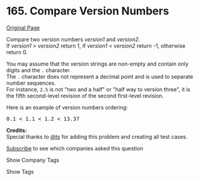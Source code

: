# 165. Compare Version Numbers

[Original Page](https://leetcode.com/problems/compare-version-numbers/)

Compare two version numbers _version1_ and _version2_.  
If _version1_ > _version2_ return 1, if _version1_ < _version2_ return -1, otherwise return 0.

You may assume that the version strings are non-empty and contain only digits and the `.` character.  
The `.` character does not represent a decimal point and is used to separate number sequences.  
For instance, `2.5` is not "two and a half" or "half way to version three", it is the fifth second-level revision of the second first-level revision.

Here is an example of version numbers ordering:

<pre>0.1 < 1.1 < 1.2 < 13.37</pre>

**Credits:**  
Special thanks to [@ts](https://oj.leetcode.com/discuss/user/ts) for adding this problem and creating all test cases.

<div>

[Subscribe](/subscribe/) to see which companies asked this question

</div>

<div>

<div id="company_tags" class="btn btn-xs btn-warning">Show Company Tags</div>

<span class="hidebutton" style="display: none;">[Apple](/company/apple/) [Microsoft](/company/microsoft/)</span></div>

<div>

<div id="tags" class="btn btn-xs btn-warning">Show Tags</div>

<span class="hidebutton" style="display: none;">[String](/tag/string/)</span></div>